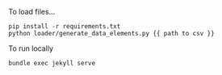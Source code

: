 To load files...
```
pip install -r requirements.txt
python loader/generate_data_elements.py {{ path to csv }}
```

To run locally
```
bundle exec jekyll serve
```

